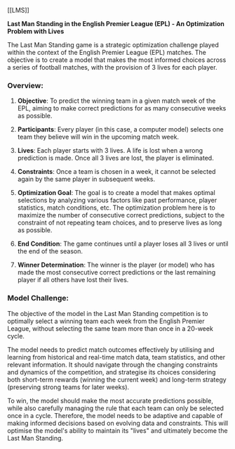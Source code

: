 [[LMS]]

**Last Man Standing in the English Premier League (EPL) - An Optimization Problem with Lives**

The Last Man Standing game is a strategic optimization challenge played within the context of the English Premier League (EPL) matches. The objective is to create a model that makes the most informed choices across a series of football matches, with the provision of 3 lives for each player.

### Overview:

1. **Objective**: To predict the winning team in a given match week of the EPL, aiming to make correct predictions for as many consecutive weeks as possible.

2. **Participants**: Every player (in this case, a computer model) selects one team they believe will win in the upcoming match week.

3. **Lives**: Each player starts with 3 lives. A life is lost when a wrong prediction is made. Once all 3 lives are lost, the player is eliminated.

4. **Constraints**: Once a team is chosen in a week, it cannot be selected again by the same player in subsequent weeks.

5. **Optimization Goal**: The goal is to create a model that makes optimal selections by analyzing various factors like past performance, player statistics, match conditions, etc. The optimization problem here is to maximize the number of consecutive correct predictions, subject to the constraint of not repeating team choices, and to preserve lives as long as possible.

6. **End Condition**: The game continues until a player loses all 3 lives or until the end of the season.

7. **Winner Determination**: The winner is the player (or model) who has made the most consecutive correct predictions or the last remaining player if all others have lost their lives.

### Model Challenge:

The objective of the model in the Last Man Standing competition is to optimally select a winning team each week from the English Premier League, without selecting the same team more than once in a 20-week cycle. 

The model needs to predict match outcomes effectively by utilising and learning from historical and real-time match data, team statistics, and other relevant information. It should navigate through the changing constraints and dynamics of the competition, and strategise its choices considering both short-term rewards (winning the current week) and long-term strategy (preserving strong teams for later weeks).

To win, the model should make the most accurate predictions possible, while also carefully managing the rule that each team can only be selected once in a cycle. Therefore, the model needs to be adaptive and capable of making informed decisions based on evolving data and constraints. This will optimise the model's ability to maintain its "lives" and ultimately become the Last Man Standing.
